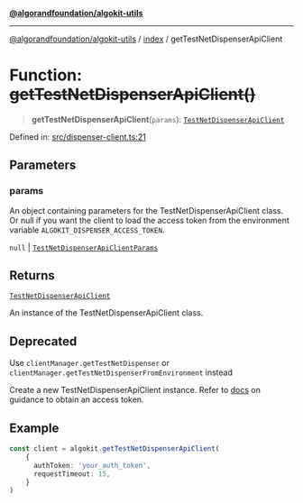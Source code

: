 [**@algorandfoundation/algokit-utils**](../../README.md)

***

[@algorandfoundation/algokit-utils](../../README.md) / [index](../README.md) / getTestNetDispenserApiClient

# Function: ~~getTestNetDispenserApiClient()~~

> **getTestNetDispenserApiClient**(`params`): [`TestNetDispenserApiClient`](../../types/dispenser-client/classes/TestNetDispenserApiClient.md)

Defined in: [src/dispenser-client.ts:21](https://github.com/algorandfoundation/algokit-utils-ts/blob/main/src/dispenser-client.ts#L21)

## Parameters

### params

An object containing parameters for the TestNetDispenserApiClient class.
Or null if you want the client to load the access token from the environment variable `ALGOKIT_DISPENSER_ACCESS_TOKEN`.

`null` | [`TestNetDispenserApiClientParams`](../../types/dispenser-client/interfaces/TestNetDispenserApiClientParams.md)

## Returns

[`TestNetDispenserApiClient`](../../types/dispenser-client/classes/TestNetDispenserApiClient.md)

An instance of the TestNetDispenserApiClient class.

## Deprecated

Use `clientManager.getTestNetDispenser` or `clientManager.getTestNetDispenserFromEnvironment` instead

Create a new TestNetDispenserApiClient instance.
Refer to [docs](https://github.com/algorandfoundation/algokit/blob/main/docs/testnet_api.md) on guidance to obtain an access token.

## Example

```ts
const client = algokit.getTestNetDispenserApiClient(
    {
      authToken: 'your_auth_token',
      requestTimeout: 15,
    }
)
```
